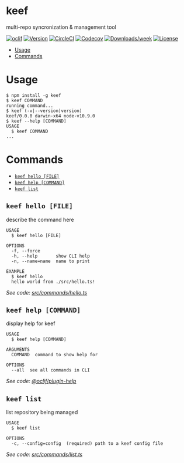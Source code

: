 keef
====

multi-repo syncronization &amp; management tool

[![oclif](https://img.shields.io/badge/cli-oclif-brightgreen.svg)](https://oclif.io)
[![Version](https://img.shields.io/npm/v/keef.svg)](https://npmjs.org/package/keef)
[![CircleCI](https://circleci.com/gh/RasPhilCo/keef/tree/master.svg?style=shield)](https://circleci.com/gh/RasPhilCo/keef/tree/master)
[![Codecov](https://codecov.io/gh/RasPhilCo/keef/branch/master/graph/badge.svg)](https://codecov.io/gh/RasPhilCo/keef)
[![Downloads/week](https://img.shields.io/npm/dw/keef.svg)](https://npmjs.org/package/keef)
[![License](https://img.shields.io/npm/l/keef.svg)](https://github.com/RasPhilCo/keef/blob/master/package.json)

<!-- toc -->
* [Usage](#usage)
* [Commands](#commands)
<!-- tocstop -->
# Usage
<!-- usage -->
```sh-session
$ npm install -g keef
$ keef COMMAND
running command...
$ keef (-v|--version|version)
keef/0.0.0 darwin-x64 node-v10.9.0
$ keef --help [COMMAND]
USAGE
  $ keef COMMAND
...
```
<!-- usagestop -->
# Commands
<!-- commands -->
* [`keef hello [FILE]`](#keef-hello-file)
* [`keef help [COMMAND]`](#keef-help-command)
* [`keef list`](#keef-list)

## `keef hello [FILE]`

describe the command here

```
USAGE
  $ keef hello [FILE]

OPTIONS
  -f, --force
  -h, --help       show CLI help
  -n, --name=name  name to print

EXAMPLE
  $ keef hello
  hello world from ./src/hello.ts!
```

_See code: [src/commands/hello.ts](https://github.com/RasPhilCo/keef/blob/v0.0.0/src/commands/hello.ts)_

## `keef help [COMMAND]`

display help for keef

```
USAGE
  $ keef help [COMMAND]

ARGUMENTS
  COMMAND  command to show help for

OPTIONS
  --all  see all commands in CLI
```

_See code: [@oclif/plugin-help](https://github.com/oclif/plugin-help/blob/v2.2.1/src/commands/help.ts)_

## `keef list`

list repository being managed

```
USAGE
  $ keef list

OPTIONS
  -c, --config=config  (required) path to a keef config file
```

_See code: [src/commands/list.ts](https://github.com/RasPhilCo/keef/blob/v0.0.0/src/commands/list.ts)_
<!-- commandsstop -->

